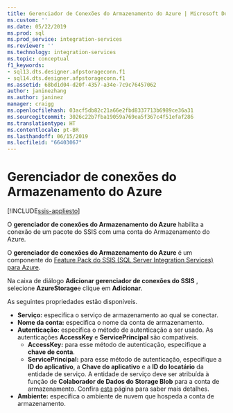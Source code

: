 ```yaml
---
title: Gerenciador de Conexões do Armazenamento do Azure | Microsoft Docs
ms.custom: ''
ms.date: 05/22/2019
ms.prod: sql
ms.prod_service: integration-services
ms.reviewer: ''
ms.technology: integration-services
ms.topic: conceptual
f1_keywords:
- sql13.dts.designer.afpstorageconn.f1
- sql14.dts.designer.afpstorageconn.f1
ms.assetid: 68bd1d04-d20f-4357-a34e-7c9c76457062
author: janinezhang
ms.author: janinez
manager: craigg
ms.openlocfilehash: 03acf5db82c21a66e2fbd8337713b6989ce36a31
ms.sourcegitcommit: 3026c22b7fba19059a769ea5f367c4f51efaf286
ms.translationtype: HT
ms.contentlocale: pt-BR
ms.lasthandoff: 06/15/2019
ms.locfileid: "66403067"
---
```

# <a name="azure-storage-connection-manager"></a>Gerenciador de conexões do Armazenamento do Azure

[!INCLUDE[ssis-appliesto](../../includes/ssis-appliesto-ssvrpluslinux-asdb-asdw-xxx.md)]

  O **gerenciador de conexões do Armazenamento do Azure** habilita a conexão de um pacote do SSIS com uma conta do Armazenamento do Azure.
   
 O **gerenciador de conexões do Armazenamento do Azure** é um componente do [Feature Pack do SSIS (SQL Server Integration Services) para Azure](../../integration-services/azure-feature-pack-for-integration-services-ssis.md). 
  
Na caixa de diálogo **Adicionar gerenciador de conexões do SSIS** , selecione **AzureStorage**e clique em **Adicionar**.  
  
As seguintes propriedades estão disponíveis.

- **Serviço:** especifica o serviço de armazenamento ao qual se conectar.
- **Nome da conta:** especifica o nome da conta de armazenamento.
- **Autenticação:** especifica o método de autenticação a ser usado. As autenticações **AccessKey** e **ServicePrincipal** são compatíveis.
    - **AccessKey:** para esse método de autenticação, especifique a **chave de conta**.
    - **ServicePrincipal:** para esse método de autenticação, especifique a **ID do aplicativo**, a **Chave do aplicativo** e a **ID do locatário** da entidade de serviço.
      A entidade de serviço deve ser atribuída à função de **Colaborador de Dados do Storage Blob** para a conta de armazenamento.
      Confira [esta](https://docs.microsoft.com/azure/storage/common/storage-auth-aad-rbac-portal#assign-rbac-roles-using-the-azure-portal) página para saber mais detalhes.
- **Ambiente:** especifica o ambiente de nuvem que hospeda a conta de armazenamento.
